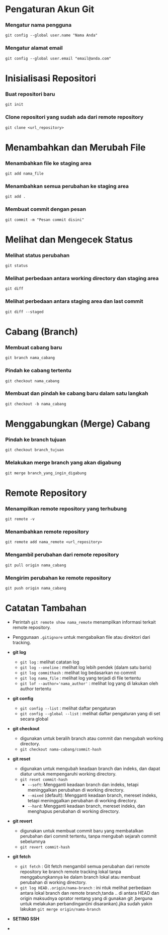 # Pengaturan Akun Git
### Mengatur nama pengguna
    git config --global user.name "Nama Anda"
### Mengatur alamat email
    git config --global user.email "email@anda.com"

# Inisialisasi Repositori
### Buat repositori baru
    git init
### Clone repositori yang sudah ada dari remote repository
    git clone <url_repository>

# Menambahkan dan Merubah File
### Menambahkan file ke staging area
    git add nama_file
### Menambahkan semua perubahan ke staging area
    git add .
### Membuat commit dengan pesan
    git commit -m "Pesan commit disini"

# Melihat dan Mengecek Status
### Melihat status perubahan
    git status
### Melihat perbedaan antara working directory dan staging area
    git diff
### Melihat perbedaan antara staging area dan last commit
    git diff --staged

# Cabang (Branch)
### Membuat cabang baru
    git branch nama_cabang
### Pindah ke cabang tertentu
    git checkout nama_cabang
### Membuat dan pindah ke cabang baru dalam satu langkah
    git checkout -b nama_cabang

# Menggabungkan (Merge) Cabang
### Pindah ke branch tujuan
    git checkout branch_tujuan
### Melakukan merge branch yang akan digabung
    git merge branch_yang_ingin_digabung

# Remote Repository
### Menampilkan remote repository yang terhubung
    git remote -v
### Menambahkan remote repository
    git remote add nama_remote <url_repository>
### Mengambil perubahan dari remote repository
    git pull origin nama_cabang
### Mengirim perubahan ke remote repository
    git push origin nama_cabang

# Catatan Tambahan

- Perintah `git remote show nama_remote` menampilkan informasi terkait remote repository.
- Penggunaan `.gitignore` untuk mengabaikan file atau direktori dari tracking.
- **git log**
  - `git log` : melihat catatan log
  - `git log --oneline` : melihat log lebih pendek (dalam satu baris)
  - `git log commithash` : melihat log bedasarkan no commit
  - `git log nama_file` : melihat log yang terjadi di file tertentu
  - `git lof --author='nama_author'` : melihat log yang di lakukan oleh author tertentu
- **git config**
  - `git config --list` : melihat daftar pengaturan 
  - `git config --global --list` : melihat daftar pengaturan yang di set secara global

- **git checkout**
  - digunakan untuk beralih branch atau commit dan mengubah working directory.
  - `git checkout nama-cabang/commit-hash`
- **git reset**
  - digunakan untuk mengubah keadaan branch dan indeks, dan dapat diatur untuk mempengaruhi working directory.
  - `git reset commit-hash`
    - `--soft`: Mengganti keadaan branch dan indeks, tetapi meninggalkan perubahan di working directory.
    - `--mixed` (default): Mengganti keadaan branch, mereset indeks, tetapi meninggalkan perubahan di working directory.
    - `--hard`: Mengganti keadaan branch, mereset indeks, dan menghapus perubahan di working directory.
- **git revert**
  - digunakan untuk membuat commit baru yang membatalkan perubahan dari commit tertentu, tanpa mengubah sejarah commit sebelumnya
  - `git revert commit-hash`
- **git fetch**
  - `git fetch` : Git fetch mengambil semua perubahan dari remote repository ke branch remote tracking lokal tanpa menggabungkannya ke dalam branch lokal atau membuat perubahan di working directory.
  - `git log HEAD..origin/nama-branch` : ini ntuk melihat perbedaan antara lokal branch dan remote branch,tanda .. di antara HEAD dan origin maksudnya oprator rentang yang di gunakan git ,berguna untuk melakukan perbandingan(ini disarankan).jika sudah yakin lakukan `git merge origin/nama-branch`
- **SETING SSH**
- 